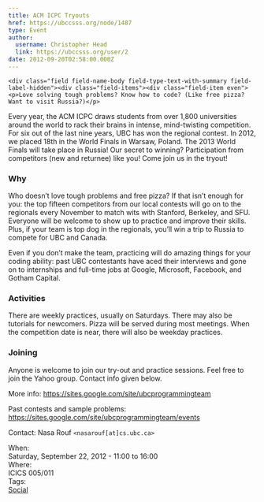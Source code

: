 ```yaml
---
title: ACM ICPC Tryouts 
href: https://ubccsss.org/node/1487
type: Event
author:
  username: Christopher Head
  link: https://ubccsss.org/user/2
date: 2012-09-20T02:58:00.000Z
---
```



    <div class="field field-name-body field-type-text-with-summary field-label-hidden"><div class="field-items"><div class="field-item even"><p>Love solving tough problems? Know how to code? (Like free pizza? Want to visit Russia?)</p>
<p>Every year, the ACM ICPC draws students from over 1,800 universities around the world to rack their brains in intense, mind-twisting competition. For six out of the last nine years, UBC has won the regional contest. In 2012, we placed 18th in the World Finals in Warsaw, Poland. The 2013 World Finals will take place in Russia! Our secret to winning? Participation from competitors (new and returnee) like you! Come join us in the tryout!</p>
<h3>Why</h3>
<p>Who doesn&#x2019;t love tough problems and free pizza? If that isn&#x2019;t enough for you: the top fifteen competitors from our local contests will go on to the regionals every November to match wits with Stanford, Berkeley, and SFU. Everyone will be welcome to show up to practice and improve their skills. Plus, if your team is top dog in the regionals, you&#x2019;ll win a trip to Russia to compete for UBC and Canada.</p>
<p>Even if you don&#x2019;t make the team, practicing will do amazing things for your coding ability: past UBC contestants have aced their interviews and gone on to internships and full-time jobs at Google, Microsoft, Facebook, and Gotham Capital.</p>
<h3>Activities</h3>
<p>There are weekly practices, usually on Saturdays. There may also be tutorials for newcomers. Pizza will be served during most meetings. When the competition date is near, there will also be weekday practices.</p>
<h3>Joining</h3>
<p>Anyone is welcome to join our try-out and practice sessions. Feel free to join the Yahoo group. Contact info given below.</p>
<p>More info: <a href="https://sites.google.com/site/ubcprogrammingteam">https://sites.google.com/site/ubcprogrammingteam</a></p>
<p>Past contests and sample problems: <a href="https://sites.google.com/site/ubcprogrammingteam/events">https://sites.google.com/site/ubcprogrammingteam/events</a></p>
<p>Contact: Nasa Rouf <code>&lt;nasarouf[at]cs.ubc.ca&gt;</code></p>
</div></div></div><div class="field field-name-field-dates field-type-datetime field-label-above"><div class="field-label">When:&#xA0;</div><div class="field-items"><div class="field-item even"><span class="date-display-single">Saturday, September 22, 2012 - <span class="date-display-range"><span class="date-display-start">11:00</span> to <span class="date-display-end">16:00</span></span></span></div></div></div><div class="field field-name-field-location field-type-text field-label-above"><div class="field-label">Where:&#xA0;</div><div class="field-items"><div class="field-item even">ICICS 005/011</div></div></div>    <footer>
    <div class="field field-name-field-tags field-type-taxonomy-term-reference field-label-above"><div class="field-label">Tags:&#xA0;</div><div class="field-items"><div class="field-item even"><a href="/social">Social</a></div></div></div>      </footer>
    